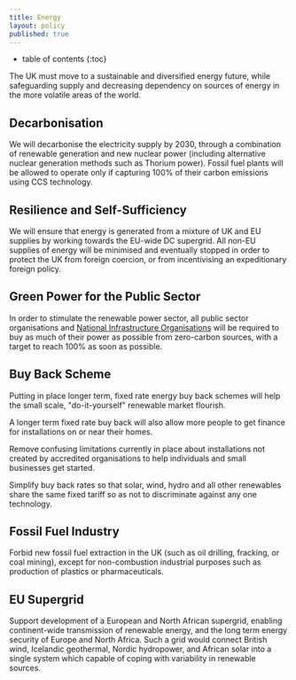 ```yaml
---
title: Energy
layout: policy
published: true
---
```


* table of contents
{:toc}

The UK must move to a sustainable and diversified energy future, while safeguarding
supply and decreasing dependency on sources of energy in the more volatile areas of
the world.

## Decarbonisation

We will decarbonise the electricity supply by 2030, through a combination of renewable generation and new nuclear
power (including alternative nuclear generation methods such as Thorium power). Fossil fuel plants will be allowed to operate only if capturing 100% of their carbon emissions using CCS technology.

## Resilience and Self-Sufficiency

We will ensure that energy is generated from a mixture of UK and EU supplies by working towards the EU-wide DC supergrid. All non-EU supplies of energy will be minimised and eventually stopped in order to protect the UK from foreign coercion, or from incentivising an expeditionary foreign policy.  

## Green Power for the Public Sector

In order to stimulate the renewable power sector, all public sector organisations and [National Infrastructure Organisations](infrastructure.html) will be required to buy as much of their power as possible from zero-carbon sources, with a target to reach 100% as soon as possible.

## Buy Back Scheme

Putting in place longer term, fixed rate energy buy back schemes will help the small scale, "do-it-yourself" renewable market flourish.

A longer term fixed rate buy back will also allow more people to get finance for installations on or near their homes.

Remove confusing limitations currently in place about installations not created by accredited organisations to help individuals and small businesses get started.

Simplify buy back rates so that solar, wind, hydro and all other renewables share the same fixed tariff so as not to discriminate against any one technology.

## Fossil Fuel Industry

Forbid new fossil fuel extraction in the UK (such as oil drilling, fracking, or coal mining), except for non-combustion industrial purposes such as production of plastics or pharmaceuticals.

## EU Supergrid

Support development of a European and North African supergrid, enabling continent-wide transmission of renewable energy, and the long term energy security of Europe and North Africa. Such a grid would connect British 
wind, Icelandic geothermal, Nordic hydropower, and African solar into a single system which capable of coping with variability in renewable sources.